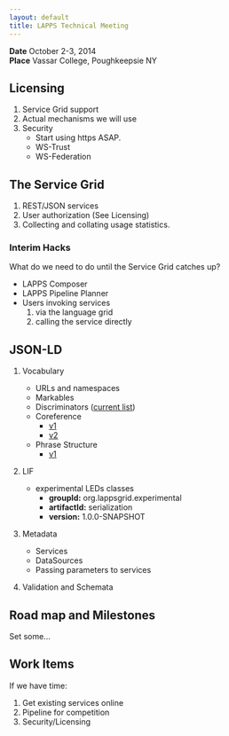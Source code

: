 ```yaml
---
layout: default
title: LAPPS Technical Meeting
---
```


**Date** October 2-3, 2014 <br/>
**Place** Vassar College, Poughkeepsie NY<br/>

## Licensing

1. Service Grid support
1. Actual mechanisms we will use
1. Security
	* Start using https ASAP.
	* WS-Trust
	* WS-Federation
 
## The Service Grid
1. REST/JSON services
1. User authorization (See Licensing)
1. Collecting and collating usage statistics.

### Interim Hacks
What do we need to do until the Service Grid catches up?

* LAPPS Composer
* LAPPS Pipeline Planner
* Users invoking services
	1. via the language grid
	1. calling the service directly

## JSON-LD 
1. Vocabulary
	* URLs and namespaces
	* Markables
	* Discriminators ([current list](http://vocab.lappsgrid.org/discriminators.html))
	* Coreference
		* [v1](../interchange/coref-v1.html)
		* [v2](../interchange/coref-v2.html)
	* Phrase Structure
		* [v1](../interchange/phrase_structure-v1.html)
	  	 
1. LIF
	* experimental LEDs classes
		* **groupId:** org.lappsgrid.experimental
		* **artifactId:** serialization
		* **version:** 1.0.0-SNAPSHOT
1. Metadata
	* Services
	* DataSources
	* Passing parameters to services
1. Validation and Schemata


## Road map and Milestones

Set some...

## Work Items 

If we have time:

1. Get existing services online
2. Pipeline for competition
3. Security/Licensing
